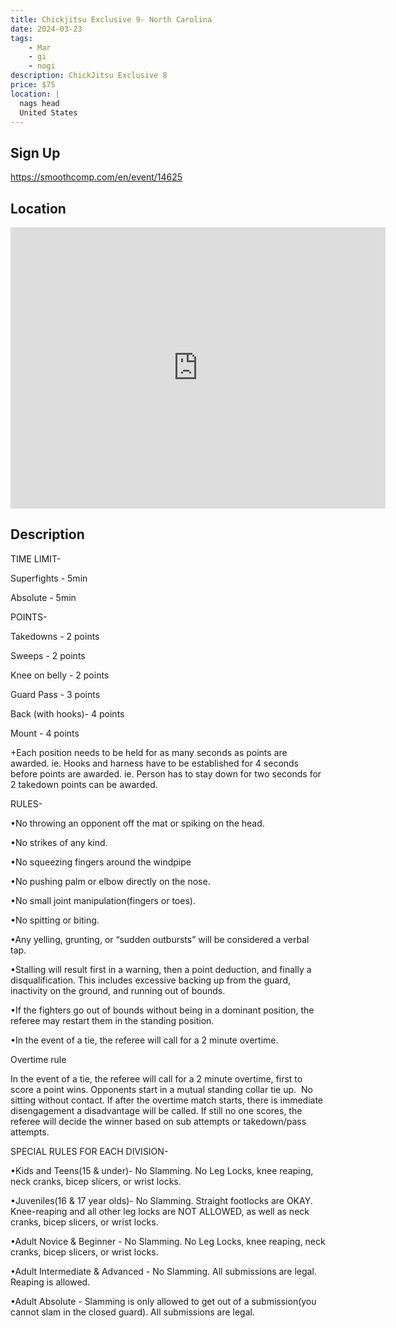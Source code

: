 ```yaml
---
title: Chickjitsu Exclusive 9- North Carolina
date: 2024-03-23
tags:
    - Mar
    - gi 
    - nogi 
description: ChickJitsu Exclusive 8
price: $75
location: |
  nags head
  United States
---
```

## Sign Up
https://smoothcomp.com/en/event/14625

## Location
<iframe src="https://www.google.com/maps/embed?pb=!1m18!1m12!1m3!1d12345.6789!2d-75.6489025!3d35.9906371!2m3!1f0!2f0!3f0!3m2!1i1024!2i768!4f13.1!3m3!1m2!1s0x0%3A0x0!2z35.9906371!5e0!3m2!1sen!2sus!4v1234567890" width="600" height="450" style="border:0;" allowfullscreen="" loading="lazy"></iframe>

## Description
TIME LIMIT-


Superfights - 5min


Absolute - 5min


POINTS-


Takedowns - 2 points


Sweeps - 2 points


Knee on belly - 2 points


Guard Pass - 3 points


Back (with hooks)- 4 points


Mount - 4 points


+Each position needs to be held for as many seconds as points are awarded. ie. Hooks and harness have to be established for 4 seconds before points are awarded. ie. Person has to stay down for two seconds for 2 takedown points can be awarded.


RULES-


•No throwing an opponent off the mat or spiking on the head.


•No strikes of any kind.


•No squeezing fingers around the windpipe


•No pushing palm or elbow directly on the nose.


•No small joint manipulation(fingers or toes).


•No spitting or biting.


•Any yelling, grunting, or “sudden outbursts” will be considered a verbal tap.


•Stalling will result first in a warning, then a point deduction, and finally a disqualification. This includes excessive backing up from the guard, inactivity on the ground, and running out of bounds.


•If the fighters go out of bounds without being in a dominant position, the referee may restart them in the standing position.


•In the event of a tie, the referee will call for a 2 minute overtime.


Overtime rule


In the event of a tie, the referee will call for a 2 minute overtime, first to score a point wins. Opponents start in a mutual standing collar tie up.  No sitting without contact. If after the overtime match starts, there is immediate disengagement a disadvantage will be called. If still no one scores, the referee will decide the winner based on sub attempts or takedown/pass attempts.


SPECIAL RULES FOR EACH DIVISION-


•Kids and Teens(15 & under)- No Slamming. No Leg Locks, knee reaping, neck cranks, bicep slicers, or wrist locks.


•Juveniles(16 & 17 year olds)- No Slamming. Straight footlocks are OKAY. Knee-reaping and all other leg locks are NOT ALLOWED, as well as neck cranks, bicep slicers, or wrist locks.


•Adult Novice & Beginner - No Slamming. No Leg Locks, knee reaping, neck cranks, bicep slicers, or wrist locks.


•Adult Intermediate & Advanced - No Slamming. All submissions are legal. Reaping is allowed.


•Adult Absolute - Slamming is only allowed to get out of a submission(you cannot slam in the closed guard). All submissions are legal.